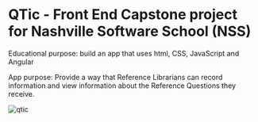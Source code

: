 # QTic - Front End Capstone project for Nashville Software School (NSS)

Educational purpose: build an app that uses html, CSS, JavaScript and Angular

App purpose: Provide a way that Reference Librarians can record information and view information about the Reference Questions they receive. 

![qtic](https://user-images.githubusercontent.com/16695314/34234236-8536a3cc-e5af-11e7-81a0-e9bbf460108f.png)
